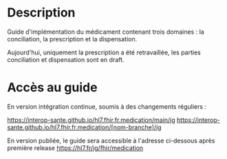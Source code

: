 # Description

Guide d'implémentation du médicament contenant trois domaines : la conciliation, la prescription et la dispensation.

Aujourd'hui, uniquement la prescription a été retravaillée, les parties conciliation et dispensation sont en draft.

# Accès au guide

En version intégration continue, soumis à des changements réguliers :

https://interop-sante.github.io/hl7.fhir.fr.medication/main/ig
https://interop-sante.github.io/hl7.fhir.fr.medication/[nom-branche]/ig


En version publiée, le guide sera accessible à l'adresse ci-dessous après première release
 https://hl7.fr/ig/fhir/medication